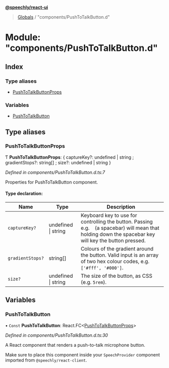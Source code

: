 **[@speechly/react-ui](../README.md)**

> [Globals](../README.md) / "components/PushToTalkButton.d"

# Module: "components/PushToTalkButton.d"

## Index

### Type aliases

* [PushToTalkButtonProps](_components_pushtotalkbutton_d_.md#pushtotalkbuttonprops)

### Variables

* [PushToTalkButton](_components_pushtotalkbutton_d_.md#pushtotalkbutton)

## Type aliases

### PushToTalkButtonProps

Ƭ  **PushToTalkButtonProps**: { captureKey?: undefined \| string ; gradientStops?: string[] ; size?: undefined \| string  }

*Defined in components/PushToTalkButton.d.ts:7*

Properties for PushToTalkButton component.

#### Type declaration:

Name | Type | Description |
------ | ------ | ------ |
`captureKey?` | undefined \| string | Keyboard key to use for controlling the button. Passing e.g. ` ` (a spacebar) will mean that holding down the spacebar key will key the button pressed. |
`gradientStops?` | string[] | Colours of the gradient around the button. Valid input is an array of two hex colour codes, e.g. `['#fff', '#000']`. |
`size?` | undefined \| string | The size of the button, as CSS (e.g. `5rem`). |

## Variables

### PushToTalkButton

• `Const` **PushToTalkButton**: React.FC\<[PushToTalkButtonProps](_components_pushtotalkbutton_d_.md#pushtotalkbuttonprops)>

*Defined in components/PushToTalkButton.d.ts:30*

A React component that renders a push-to-talk microphone button.

Make sure to place this component inside your `SpeechProvider` component imported from `@speechly/react-client`.
